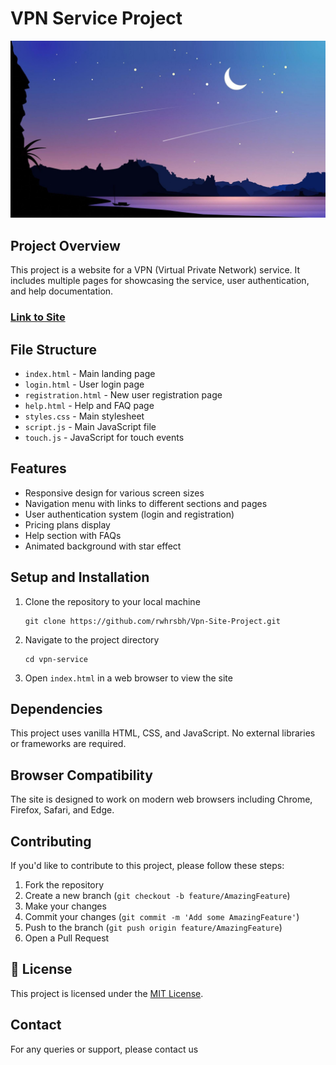 # VPN Service Project

![VPN Logo](docs/images/logo.jpg)

## Project Overview

This project is a website for a VPN (Virtual Private Network) service. It includes multiple pages for showcasing the service, user authentication, and help documentation.

### [Link to Site](https://rwhrsbh.github.io/Site/)

## File Structure

- `index.html` - Main landing page
- `login.html` - User login page
- `registration.html` - New user registration page
- `help.html` - Help and FAQ page
- `styles.css` - Main stylesheet
- `script.js` - Main JavaScript file
- `touch.js` - JavaScript for touch events

## Features

- Responsive design for various screen sizes
- Navigation menu with links to different sections and pages
- User authentication system (login and registration)
- Pricing plans display
- Help section with FAQs
- Animated background with star effect

## Setup and Installation

1. Clone the repository to your local machine
   ```
   git clone https://github.com/rwhrsbh/Vpn-Site-Project.git
   ```
2. Navigate to the project directory
   ```
   cd vpn-service
   ```
3. Open `index.html` in a web browser to view the site

## Dependencies

This project uses vanilla HTML, CSS, and JavaScript. No external libraries or frameworks are required.

## Browser Compatibility

The site is designed to work on modern web browsers including Chrome, Firefox, Safari, and Edge.

## Contributing

If you'd like to contribute to this project, please follow these steps:

1. Fork the repository
2. Create a new branch (`git checkout -b feature/AmazingFeature`)
3. Make your changes
4. Commit your changes (`git commit -m 'Add some AmazingFeature'`)
5. Push to the branch (`git push origin feature/AmazingFeature`)
6. Open a Pull Request

## 📄 License

This project is licensed under the [MIT License](LICENSE).

## Contact

For any queries or support, please contact us
